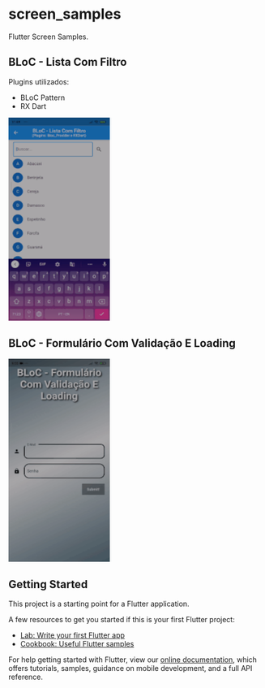 # screen_samples

Flutter Screen Samples.

## BLoC - Lista Com Filtro
Plugins utilizados:

- BLoC Pattern
- RX Dart

<img src="https://raw.githubusercontent.com/CaioAFA/flutter-public-samples/master/screen_samples/images/previews/bloc_list_with_filter.gif" width="200" height="400" />

## BLoC - Formulário Com Validação E Loading

<img src="https://raw.githubusercontent.com/CaioAFA/flutter-public-samples/master/screen_samples/images/previews/bloc_form_with_validation_and_loading.gif" width="200" height="400" />

## Getting Started

This project is a starting point for a Flutter application.

A few resources to get you started if this is your first Flutter project:

- [Lab: Write your first Flutter app](https://flutter.dev/docs/get-started/codelab)
- [Cookbook: Useful Flutter samples](https://flutter.dev/docs/cookbook)

For help getting started with Flutter, view our
[online documentation](https://flutter.dev/docs), which offers tutorials,
samples, guidance on mobile development, and a full API reference.
